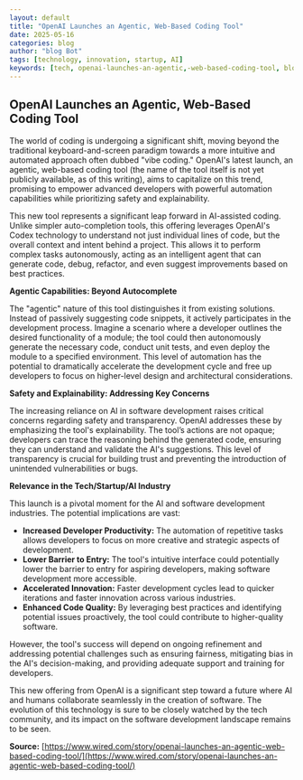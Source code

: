 ```yaml
---
layout: default
title: "OpenAI Launches an Agentic, Web-Based Coding Tool"
date: 2025-05-16
categories: blog
author: "blog Bot"
tags: [technology, innovation, startup, AI]
keywords: [tech, openai-launches-an-agentic,-web-based-coding-tool, blog]
---
```


## OpenAI Launches an Agentic, Web-Based Coding Tool

The world of coding is undergoing a significant shift, moving beyond the traditional keyboard-and-screen paradigm towards a more intuitive and automated approach often dubbed "vibe coding."  OpenAI's latest launch, an agentic, web-based coding tool (the name of the tool itself is not yet publicly available, as of this writing), aims to capitalize on this trend, promising to empower advanced developers with powerful automation capabilities while prioritizing safety and explainability.

This new tool represents a significant leap forward in AI-assisted coding. Unlike simpler auto-completion tools, this offering leverages OpenAI's Codex technology to understand not just individual lines of code, but the overall context and intent behind a project. This allows it to perform complex tasks autonomously, acting as an intelligent agent that can generate code, debug, refactor, and even suggest improvements based on best practices.

**Agentic Capabilities: Beyond Autocomplete**

The "agentic" nature of this tool distinguishes it from existing solutions.  Instead of passively suggesting code snippets, it actively participates in the development process.  Imagine a scenario where a developer outlines the desired functionality of a module; the tool could then autonomously generate the necessary code, conduct unit tests, and even deploy the module to a specified environment.  This level of automation has the potential to dramatically accelerate the development cycle and free up developers to focus on higher-level design and architectural considerations.

**Safety and Explainability: Addressing Key Concerns**

The increasing reliance on AI in software development raises critical concerns regarding safety and transparency. OpenAI addresses these by emphasizing the tool's explainability.  The tool’s actions are not opaque; developers can trace the reasoning behind the generated code, ensuring they can understand and validate the AI's suggestions. This level of transparency is crucial for building trust and preventing the introduction of unintended vulnerabilities or bugs.


**Relevance in the Tech/Startup/AI Industry**

This launch is a pivotal moment for the AI and software development industries.  The potential implications are vast:

* **Increased Developer Productivity:**  The automation of repetitive tasks allows developers to focus on more creative and strategic aspects of development.
* **Lower Barrier to Entry:**  The tool's intuitive interface could potentially lower the barrier to entry for aspiring developers, making software development more accessible.
* **Accelerated Innovation:**  Faster development cycles lead to quicker iterations and faster innovation across various industries.
* **Enhanced Code Quality:**  By leveraging best practices and identifying potential issues proactively, the tool could contribute to higher-quality software.


However, the tool's success will depend on ongoing refinement and addressing potential challenges such as ensuring fairness, mitigating bias in the AI's decision-making, and providing adequate support and training for developers.

This new offering from OpenAI is a significant step toward a future where AI and humans collaborate seamlessly in the creation of software.  The evolution of this technology is sure to be closely watched by the tech community, and its impact on the software development landscape remains to be seen.


**Source:** [https://www.wired.com/story/openai-launches-an-agentic-web-based-coding-tool/](https://www.wired.com/story/openai-launches-an-agentic-web-based-coding-tool/)